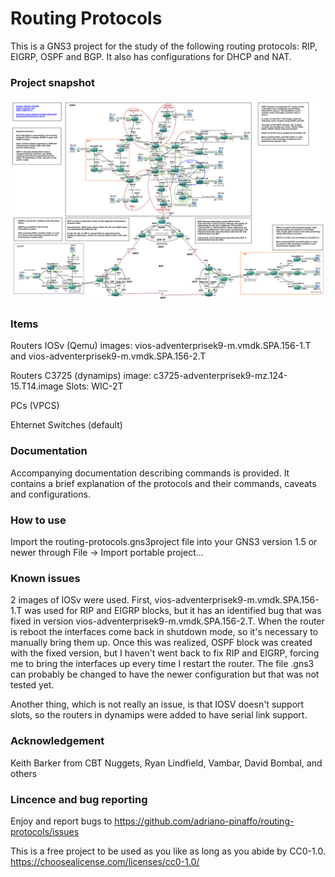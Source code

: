 # Routing Protocols

This is a GNS3 project for the study of the following routing protocols: RIP, EIGRP, OSPF and BGP.
It also has configurations for DHCP and NAT.

### Project snapshot
![Architecture Overview](./overview.png)

### Items
Routers IOSv (Qemu)
images: vios-adventerprisek9-m.vmdk.SPA.156-1.T and vios-adventerprisek9-m.vmdk.SPA.156-2.T

Routers C3725 (dynamips)
image: c3725-adventerprisek9-mz.124-15.T14.image
Slots: WIC-2T

PCs (VPCS)

Ehternet Switches (default)

### Documentation
Accompanying documentation describing commands is provided. It contains a brief explanation of the protocols and their commands, caveats and configurations.

### How to use
Import the routing-protocols.gns3project file into your GNS3 version 1.5 or newer through File -> Import portable project...

### Known issues
2 images of IOSv were used. First, vios-adventerprisek9-m.vmdk.SPA.156-1.T was used for RIP and EIGRP blocks, but it has an identified bug that was fixed in version vios-adventerprisek9-m.vmdk.SPA.156-2.T. When the router is reboot the interfaces come back in shutdown mode, so it's necessary to manually bring them up. Once this was realized, OSPF block was created with the fixed version, but I haven't went back to fix RIP and EIGRP, forcing me to bring the interfaces up every time I restart the router. The file .gns3 can probably be changed to have the newer configuration but that was not tested yet.

Another thing, which is not really an issue, is that IOSV doesn't support slots, so the routers in dynamips were added to have serial link support.

### Acknowledgement
Keith Barker from CBT Nuggets, Ryan Lindfield, Vambar, David Bombal, and others

### Lincence and bug reporting

Enjoy and report bugs to https://github.com/adriano-pinaffo/routing-protocols/issues

This is a free project to be used as you like as long as you abide by CC0-1.0.
https://choosealicense.com/licenses/cc0-1.0/

